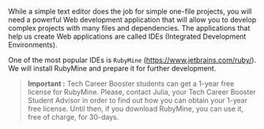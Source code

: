 While a simple text editor does the job for simple one-file projects, you will need a powerful
Web development application that will allow you to develop complex projects with many files and
dependencies. The applications that help us create Web applications are called IDEs (Integrated 
Development Environments). 

One of the most popular IDEs is `RubyMine` (https://www.jetbrains.com/ruby/). We will install RubyMine and prepare it for
further development.

> **Important :** Tech Career Booster students can get a 1-year free license for RubyMine. Please, contact Julia, your Tech
Career Booster Student Advisor in order to find out how you can obtain your 1-year free license. Until then, if you download RubyMine,
you can use it, free of charge, for 30-days.